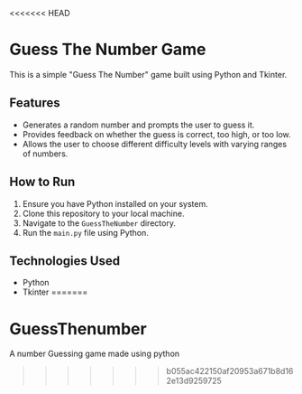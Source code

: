 <<<<<<< HEAD
# Guess The Number Game

This is a simple "Guess The Number" game built using Python and Tkinter.

## Features

- Generates a random number and prompts the user to guess it.
- Provides feedback on whether the guess is correct, too high, or too low.
- Allows the user to choose different difficulty levels with varying ranges of numbers.

## How to Run

1. Ensure you have Python installed on your system.
2. Clone this repository to your local machine.
3. Navigate to the `GuessTheNumber` directory.
4. Run the `main.py` file using Python.

## Technologies Used

- Python
- Tkinter
=======
# GuessThenumber
A number Guessing game made using python
>>>>>>> b055ac422150af20953a671b8d162e13d9259725
